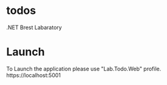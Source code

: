 # todos
.NET Brest Labaratory
# Launch
To Launch the application please use "Lab.Todo.Web" profile. https://localhost:5001

